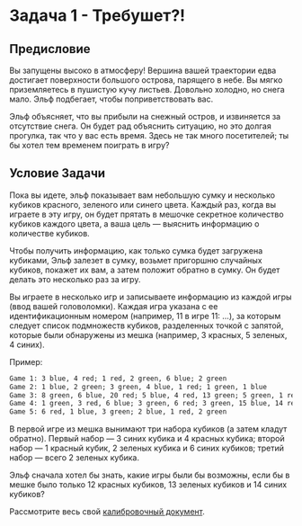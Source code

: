 # Задача 1 - Требушет?!

## Предисловие

Вы запущены высоко в атмосферу! Вершина вашей траектории едва достигает поверхности большого острова, парящего в небе. 
Вы мягко приземляетесь в пушистую кучу листьев. Довольно холодно, но снега мало. 
Эльф подбегает, чтобы поприветствовать вас.

Эльф объясняет, что вы прибыли на cнежный остров, и извиняется за отсутствие снега.
Он будет рад объяснить ситуацию, но это долгая прогулка, так что у вас есть время.
Здесь не так много посетителей; ты бы хотел тем временем поиграть в игру?

## Условие Задачи

Пока вы идете, эльф показывает вам небольшую сумку и несколько кубиков красного, зеленого или синего цвета. 
Каждый раз, когда вы играете в эту игру, он будет прятать в мешочке секретное количество кубиков каждого цвета,
а ваша цель — выяснить информацию о количестве кубиков.

Чтобы получить информацию, как только сумка будет загружена кубиками,
Эльф залезет в сумку, возьмет пригоршню случайных кубиков, покажет их вам, а затем положит обратно в сумку. 
Он будет делать это несколько раз за игру.

Вы играете в несколько игр и записываете информацию из каждой игры (ввод вашей головоломки).
Каждая игра указана с ее идентификационным номером (например, 11 в игре 11: ...),
за которым следует список подмножеств кубиков, разделенных точкой с запятой,
которые были обнаружены из мешка (например, 3 красных, 5 зеленых, 4 синих).

Пример:

```txt
Game 1: 3 blue, 4 red; 1 red, 2 green, 6 blue; 2 green
Game 2: 1 blue, 2 green; 3 green, 4 blue, 1 red; 1 green, 1 blue
Game 3: 8 green, 6 blue, 20 red; 5 blue, 4 red, 13 green; 5 green, 1 red
Game 4: 1 green, 3 red, 6 blue; 3 green, 6 red; 3 green, 15 blue, 14 red
Game 5: 6 red, 1 blue, 3 green; 2 blue, 1 red, 2 green
```
В первой игре из мешка вынимают три набора кубиков (а затем кладут обратно).
Первый набор — 3 синих кубика и 4 красных кубика; второй набор — 1 красный кубик, 
2 зеленых кубика и 6 синих кубиков; третий набор — всего 2 зеленых кубика.

Эльф сначала хотел бы знать, какие игры были бы возможны, 
если бы в мешке было только 12 красных кубиков, 13 зеленых кубиков и 14 синих кубиков?

Рассмотрите весь свой [калибровочный документ](../src/main/resources/puzzle_input.txt).



